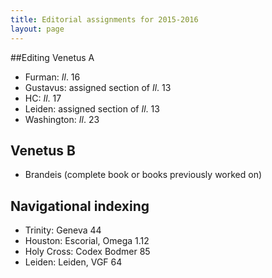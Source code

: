 ```yaml
---
title: Editorial assignments for 2015-2016
layout: page
---
```


##Editing Venetus A

- Furman:  *Il*. 16
- Gustavus: assigned section of  *Il*. 13
- HC: *Il*. 17
- Leiden: assigned section of *Il*. 13
- Washington: *Il*. 23

## Venetus B

- Brandeis (complete book or books previously worked on)

## Navigational indexing ##


- Trinity: Geneva 44
- Houston: Escorial, Omega 1.12
- Holy Cross: Codex Bodmer 85
- Leiden:  Leiden, VGF 64





